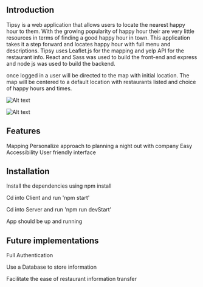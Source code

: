 ## Introduction

Tipsy is a web application that allows users to locate the nearest happy hour to them. With the growing popularity of happy hour their are very little resources in terms of finding a good happy hour in town. This application takes it a step forward and locates happy hour with full menu and descriptions. Tipsy uses Leaflet.js for the mapping and yelp API for the restaurant info. React and Sass was used to build the front-end and express and node js was used to build the backend.

once logged in a user will be directed to the map with initial location. The map will be centered to a default location with restaurants listed and choice of happy hours and times.


![Alt text](/cesar-feliciano-tipsy/src/assets/images/screenshot.png)

![Alt text](/cesar-feliciano-tipsy/src/assets/images/screenshot2.png)

## Features

Mapping
Personalize approach to planning a night out with company
Easy Accessibility
User friendly interface

## Installation

Install the dependencies using npm install

Cd into Client and run 'npm start'

Cd into Server and run 'npm run devStart'

App should be up and running

## Future implementations
 
Full Authentication

Use a Database to store information

Facilitate the ease of restaurant information transfer
